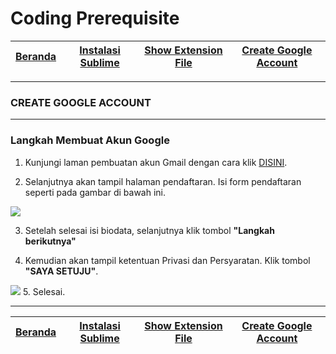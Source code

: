 # Coding Prerequisite

| [Beranda][0] | [Instalasi Sublime][1] | [Show Extension File][2] | [Create Google Account][3] 
|:---------:|:--------------:|:--------------:|:--------------:|

---

### CREATE GOOGLE ACCOUNT

---

### Langkah Membuat Akun Google

1. Kunjungi laman pembuatan akun Gmail dengan cara klik <a href="https://accounts.google.com/signup?hl=in">DISINI</a>.

2. Selanjutnya akan tampil halaman pendaftaran. Isi form pendaftaran seperti pada gambar di bawah ini.

<img src="https://i2.wp.com/bukugue.com/wp-content/uploads/2017/02/cara-buat-email-baru-google-gmail-1.jpg?resize=800%2C653&ssl=1">

3. Setelah selesai isi biodata, selanjutnya klik tombol <b>"Langkah berikutnya"</b>

4. Kemudian akan tampil ketentuan Privasi dan Persyaratan. Klik tombol <b>"SAYA SETUJU"</b>.

<img src="https://i1.wp.com/bukugue.com/wp-content/uploads/2017/02/cara-buat-email-baru-google-gmail-4.jpg?resize=800%2C504&ssl=1">
5. Selesai.

---

| [Beranda][0] | [Instalasi Sublime][1] | [Show Extension File][2] | [Create Google Account][3] 
|:---------:|:--------------:|:--------------:|:--------------:|

[0]: README.md "Beranda"
[1]: instalasi-sublime.md "Instalasi Sublime"
[2]: show-extension-file.md "Show Extension File"
[3]: create-google-account.md "Create Google Account"

